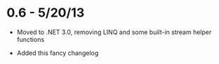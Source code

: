 0.6 - 5/20/13
=============

* Moved to .NET 3.0, removing LINQ and some built-in stream helper functions

* Added this fancy changelog